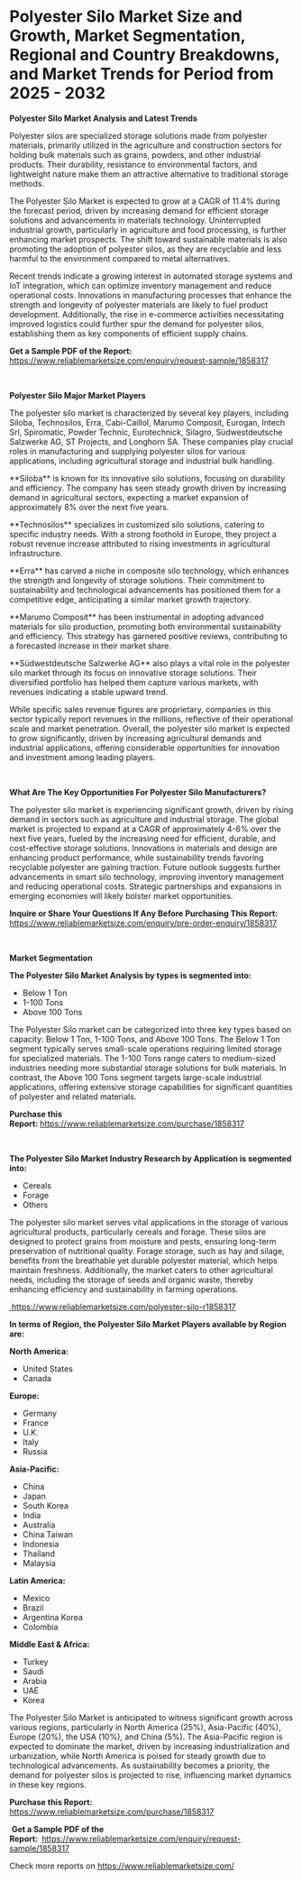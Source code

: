 <p><h1>Polyester Silo Market Size and Growth, Market Segmentation, Regional and Country Breakdowns, and Market Trends for Period from 2025 -  2032</h1></p><p><strong>Polyester Silo Market Analysis and Latest Trends</strong></p>
<p><p>Polyester silos are specialized storage solutions made from polyester materials, primarily utilized in the agriculture and construction sectors for holding bulk materials such as grains, powders, and other industrial products. Their durability, resistance to environmental factors, and lightweight nature make them an attractive alternative to traditional storage methods.</p><p>The Polyester Silo Market is expected to grow at a CAGR of 11.4% during the forecast period, driven by increasing demand for efficient storage solutions and advancements in materials technology. Uninterrupted industrial growth, particularly in agriculture and food processing, is further enhancing market prospects. The shift toward sustainable materials is also promoting the adoption of polyester silos, as they are recyclable and less harmful to the environment compared to metal alternatives.</p><p>Recent trends indicate a growing interest in automated storage systems and IoT integration, which can optimize inventory management and reduce operational costs. Innovations in manufacturing processes that enhance the strength and longevity of polyester materials are likely to fuel product development. Additionally, the rise in e-commerce activities necessitating improved logistics could further spur the demand for polyester silos, establishing them as key components of efficient supply chains.</p></p>
<p><strong>Get a Sample PDF of the Report:&nbsp;</strong> <a href="https://www.reliablemarketsize.com/enquiry/request-sample/1858317?utm_campaign=2269&utm_medium=2&utm_source=Github&utm_content=ia&utm_term=19022025&utm_id=polyester-silo">https://www.reliablemarketsize.com/enquiry/request-sample/1858317</a></p>
<p>&nbsp;</p>
<p><strong>Polyester Silo Major Market Players</strong></p>
<p><p>The polyester silo market is characterized by several key players, including Siloba, Technosilos, Erra, Cabi-Caillol, Marumo Composit, Eurogan, Intech Srl, Spiromatic, Powder Technic, Eurotechnick, Silagro, Südwestdeutsche Salzwerke AG, ST Projects, and Longhorn SA. These companies play crucial roles in manufacturing and supplying polyester silos for various applications, including agricultural storage and industrial bulk handling.</p><p>**Siloba** is known for its innovative silo solutions, focusing on durability and efficiency. The company has seen steady growth driven by increasing demand in agricultural sectors, expecting a market expansion of approximately 8% over the next five years.</p><p>**Technosilos** specializes in customized silo solutions, catering to specific industry needs. With a strong foothold in Europe, they project a robust revenue increase attributed to rising investments in agricultural infrastructure.</p><p>**Erra** has carved a niche in composite silo technology, which enhances the strength and longevity of storage solutions. Their commitment to sustainability and technological advancements has positioned them for a competitive edge, anticipating a similar market growth trajectory.</p><p>**Marumo Composit** has been instrumental in adopting advanced materials for silo production, promoting both environmental sustainability and efficiency. This strategy has garnered positive reviews, contributing to a forecasted increase in their market share.</p><p>**Südwestdeutsche Salzwerke AG** also plays a vital role in the polyester silo market through its focus on innovative storage solutions. Their diversified portfolio has helped them capture various markets, with revenues indicating a stable upward trend.</p><p>While specific sales revenue figures are proprietary, companies in this sector typically report revenues in the millions, reflective of their operational scale and market penetration. Overall, the polyester silo market is expected to grow significantly, driven by increasing agricultural demands and industrial applications, offering considerable opportunities for innovation and investment among leading players.</p></p>
<p>&nbsp;</p>
<p><strong>What Are The Key Opportunities For Polyester Silo Manufacturers?</strong></p>
<p><p>The polyester silo market is experiencing significant growth, driven by rising demand in sectors such as agriculture and industrial storage. The global market is projected to expand at a CAGR of approximately 4-6% over the next five years, fueled by the increasing need for efficient, durable, and cost-effective storage solutions. Innovations in materials and design are enhancing product performance, while sustainability trends favoring recyclable polyester are gaining traction. Future outlook suggests further advancements in smart silo technology, improving inventory management and reducing operational costs. Strategic partnerships and expansions in emerging economies will likely bolster market opportunities.</p></p>
<p><strong>Inquire or Share Your Questions If Any Before Purchasing This Report:</strong> <a href="https://www.reliablemarketsize.com/enquiry/pre-order-enquiry/1858317?utm_campaign=2269&utm_medium=2&utm_source=Github&utm_content=ia&utm_term=19022025&utm_id=polyester-silo">https://www.reliablemarketsize.com/enquiry/pre-order-enquiry/1858317</a></p>
<p>&nbsp;</p>
<p><strong>Market Segmentation</strong></p>
<p><strong>The Polyester Silo Market Analysis by types is segmented into:</strong></p>
<p><ul><li>Below 1 Ton</li><li>1-100 Tons</li><li>Above 100 Tons</li></ul></p>
<p><p>The Polyester Silo market can be categorized into three key types based on capacity: Below 1 Ton, 1-100 Tons, and Above 100 Tons. The Below 1 Ton segment typically serves small-scale operations requiring limited storage for specialized materials. The 1-100 Tons range caters to medium-sized industries needing more substantial storage solutions for bulk materials. In contrast, the Above 100 Tons segment targets large-scale industrial applications, offering extensive storage capabilities for significant quantities of polyester and related materials.</p></p>
<p><strong>Purchase this Report:&nbsp;</strong><a href="https://www.reliablemarketsize.com/purchase/1858317?utm_campaign=2269&utm_medium=2&utm_source=Github&utm_content=ia&utm_term=19022025&utm_id=polyester-silo">https://www.reliablemarketsize.com/purchase/1858317</a></p>
<p>&nbsp;</p>
<p><strong>The Polyester Silo Market Industry Research by Application is segmented into:</strong></p>
<p><ul><li>Cereals</li><li>Forage</li><li>Others</li></ul></p>
<p><p>The polyester silo market serves vital applications in the storage of various agricultural products, particularly cereals and forage. These silos are designed to protect grains from moisture and pests, ensuring long-term preservation of nutritional quality. Forage storage, such as hay and silage, benefits from the breathable yet durable polyester material, which helps maintain freshness. Additionally, the market caters to other agricultural needs, including the storage of seeds and organic waste, thereby enhancing efficiency and sustainability in farming operations.</p></p>
<p><a href="https://www.reliablemarketsize.com/polyester-silo-r1858317?utm_campaign=2269&utm_medium=2&utm_source=Github&utm_content=ia&utm_term=19022025&utm_id=polyester-silo">&nbsp;https://www.reliablemarketsize.com/polyester-silo-r1858317</a></p>
<p><strong>In terms of Region, the Polyester Silo Market Players available by Region are:</strong></p>
<p>
    <p> <strong> North America: </strong>
        <ul>
            <li>United States</li>
            <li>Canada</li>
        </ul>
        </p> 
    <p> <strong> Europe: </strong>
        <ul>
            <li>Germany</li>
            <li>France</li>
            <li>U.K.</li>
            <li>Italy</li>
            <li>Russia</li>
        </ul>
        </p> 
    <p> <strong> Asia-Pacific: </strong>
        <ul>
            <li>China</li>
            <li>Japan</li>
            <li>South Korea</li>
            <li>India</li>
            <li>Australia</li>
            <li>China Taiwan</li>
            <li>Indonesia</li>
            <li>Thailand</li>
            <li>Malaysia</li>
        </ul>
        </p> 
    <p> <strong> Latin America: </strong>
        <ul>
            <li>Mexico</li>
            <li>Brazil</li>
            <li>Argentina Korea</li>
            <li>Colombia</li>
        </ul>
        </p> 
    <p> <strong> Middle East & Africa: </strong>
        <ul>
            <li>Turkey</li>
            <li>Saudi</li>
            <li>Arabia</li>
            <li>UAE</li>
            <li>Korea</li>
        </ul>
    </p>
    </p>
<p><p>The Polyester Silo Market is anticipated to witness significant growth across various regions, particularly in North America (25%), Asia-Pacific (40%), Europe (20%), the USA (10%), and China (5%). The Asia-Pacific region is expected to dominate the market, driven by increasing industrialization and urbanization, while North America is poised for steady growth due to technological advancements. As sustainability becomes a priority, the demand for polyester silos is projected to rise, influencing market dynamics in these key regions.</p></p>
<p><strong>Purchase this Report: </strong><a href="https://www.reliablemarketsize.com/purchase/1858317?utm_campaign=2269&utm_medium=2&utm_source=Github&utm_content=ia&utm_term=19022025&utm_id=polyester-silo">https://www.reliablemarketsize.com/purchase/1858317</a></p>
<p>&nbsp;<strong>Get a Sample PDF of the Report:&nbsp;&nbsp;</strong><a href="https://www.reliablemarketsize.com/enquiry/request-sample/1858317?utm_campaign=2269&utm_medium=2&utm_source=Github&utm_content=ia&utm_term=19022025&utm_id=polyester-silo">https://www.reliablemarketsize.com/enquiry/request-sample/1858317</a></p>
<p><strong></strong></p>
<p>Check more reports on <a href="https://www.reliablemarketsize.com/?utm_campaign=2269&utm_medium=2&utm_source=Github&utm_content=ia&utm_term=19022025&utm_id=polyester-silo">https://www.reliablemarketsize.com/</a></p>